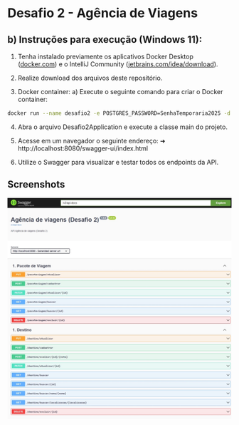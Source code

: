 # Desafio 2 - Agência de Viagens

## b) Instruções para execução (Windows 11):

1. Tenha instalado previamente os aplicativos Docker Desktop ([docker.com](https://www.docker.com/)) e o IntelliJ Community ([jetbrains.com/idea/download](https://www.jetbrains.com/idea/download/)).

2. Realize download dos arquivos deste repositório.
   
3. Docker container:
  a) Execute o seguinte comando para criar o Docker container:
```bash
docker run --name desafio2 -e POSTGRES_PASSWORD=SenhaTemporaria2025 -d -p 5432:5432 postgres
```
4. Abra o arquivo Desafio2Application e execute a classe main do projeto.

5. Acesse em um navegador o seguinte endereço: 
  ➜ http://localhost:8080/swagger-ui/index.html

6. Utilize o Swagger para visualizar e testar todos os endpoints da API.

## Screenshots
![App Screenshot](https://github.com/alvarooliveira09/Desafio-API/blob/main/Print%20Swagger.jpeg)
